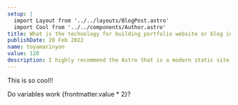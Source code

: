 ```yaml
---
setup: |
  import Layout from '../../layouts/BlogPost.astro'
  import Cool from '../../components/Author.astro'
title: What is the technology for building portfolio website or blog in 2022
publishDate: 20 Feb 2022
name: toyamarinyon
value: 128
description: I highly recommend the Astro that is a modern static site builder. So I will explain to prefer it.
---
```


<Cool name={frontmatter.name} href="https://twitter.com/n_moore" client:load />

This is so cool!!

Do variables work {frontmatter.value * 2}?
